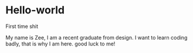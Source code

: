 # Hello-world
First time shit

My name is Zee, I am a recent graduate from design.
I want to learn coding badly, that is why I am here.
good luck to me!
